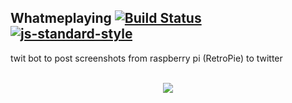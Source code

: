 ## Whatmeplaying [![Build Status](https://travis-ci.org/rickycodes/whatmeplaying.svg?branch=master)](https://travis-ci.org/rickycodes/whatmeplaying) [![js-standard-style](https://img.shields.io/badge/code%20style-standard-brightgreen.svg)](http://standardjs.com/)

twit bot to post screenshots from raspberry pi (RetroPie) to twitter

<p align="center">
  <br />
  <img src="https://i.imgur.com/QxptoU7.png" />
</p>
